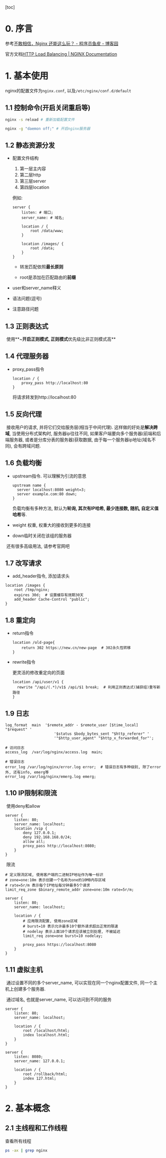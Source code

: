 [toc]

# 0. 序言

参考[不敢相信，Nginx 还能这么玩？ - 程序员鱼皮 - 博客园](https://www.cnblogs.com/yupi/p/18519885)

官方文档[HTTP Load Balancing | NGINX Documentation](https://docs.nginx.com/nginx/admin-guide/load-balancer/http-load-balancer/)

# 1. 基本使用

nginx的配置文件为`nginx.conf`, 以及`/etc/nginx/conf.d/default`

## 1.1 控制命令(开启关闭重启等)

```sh
nginx -s reload # 重新加载配置文件
```

```sh
nginx -g "daemon off;" # 开启nginx服务器
```



## 1.2 静态资源分发

* 配置文件结构

  1. 第一层主内容
  2. 第二层http
  3. 第三层server
  4. 第四层location

  例如:

  ```nginx
  server {
      listen: # 端口;
      server_name: # 域名;
      
      location / {
          root /data/www;
      }
  
      location /images/ {
          root /data;
      }
  }
  ```

  * 转发匹配依照**最长原则**

  * root是添加在匹配路由的**前缀**

* user和server_name释义

* 语法问题(逗号)

* 注意路径问题

  

## 1.3 正则表达式

​	使用**~**开启正则模式, 正则模式**优先级比非正则模式高**



## 1.4 代理服务器

* proxy_pass指令

  ```nginx
  location / {
      proxy_pass http://localhost:80
  }
  ```

  将请求转发到http://localhost:80

## 1.5 反向代理

​	接收用户的请求, 并将它们交给服务层(相当于中间代理). 这样做的好处是**解决跨域**, 当使用分布式架构时, 服务器ip往往不同, 如果客户端要向多个服务器(前端和后端服务器, 或者是分库分表的服务器)获取数据, 由于每一个服务器ip地址(域名不同), 会有跨域问题.

## 1.6 负载均衡

* upstream指令. 可以理解为引流的意思

  ```nginx
  upstream name {
  	server localhost:8080 weight=3;
  	server example.com:80 down;
  }
  ```

  负载均衡有多种方法, 默认为**轮询, 其次有IP哈希, 最少连接数, 随机, 自定义值哈希**等.

* weight 权重, 权重大的接收到更多的连接

* down临时关闭在该组的服务器

​	还有很多高级用法, 请参考官网吧

## 1.7 改写请求

* add_header指令, 添加请求头

```nginx
location /images {
    root /tmp/nginx;
    expires 30d;  # 设置缓存有效期30天
    add_header Cache-Control "public";
}
```

## 1.8 重定向

* return指令

  ```nginx
  location /old-page{
      return 302 https://new.cn/new-page  # 302永久性转移
  }
  ```

* rewrite指令

  更灵活的修改重定向的页面

  ```nginx
  location /api/user/v1 {
  	rewrite ^/api/(.*)/v1$ /api/$1 break;  # 利用正则表达式(捕获组)重写新路径
  }
  ```

## 1.9 日志

```nginx
log_format  main  '$remote_addr - $remote_user [$time_local] "$request" '
                      '$status $body_bytes_sent "$http_referer" '
                      '"$http_user_agent" "$http_x_forwarded_for"';

# 访问日志
access_log  /var/log/nginx/access.log  main;

# 错误日志
error_log /var/log/nginx/error.log error;  # 错误日志有多种级别, 除了error外, 还有info, emerg等
error_log /var/log/nginx/emerg.log emerg;
```



## 1.10 IP限制和限流

​	使用deny和allow

```nginx
server {
	listen: 80;
	server_name: localhost;
	location /vip {
        deny 127.0.0.1;
        deny 192.168.168.0/24;
        allow all;
        proxy_pass http://localhost:8080;
    }
}
```

​	限流

```nginx
# 定义限流区域, 使用客户端的二进制IP地址作为唯一标识
# zone=one:10m 表示创建一个名称为one的10MB内存区域
# rate=5r/m 表示每个IP地址每分钟最多5个请求
limit_req_zone $binary_remote_addr zone=one:10m rate=5r/m;

server {
    listen: 80;
    server_name: localhost;
    
    location / {
  		# 应用限流配置, 使用zone区域
    	# burst=10 表示允许最多10个额外请求超出正常的限速
    	# nodelay 表示上面10个请求应该被立刻处理, 不被延迟
        limit_req zone=one burst=10 nodelay;
        
        proxy_pass https://localhost:8080
    }
}
```

## 1.11 虚拟主机

​	通过设置不同的多个server_name, 可以实现在同一个nginx配置文件, 同一个主机上创建多个服务器. 

​	通过域名, 也就是server_name, 可以访问到不同的服务

```nginx
server {
	listen: 80;
	server_name: localhost;

	location / {
    	root /localhost/html;
     	index localhost.html;
	}
}

server {
	listen: 8080;
	server_name: 127.0.0.1;
    
    location / {
        root /rollback/html;
        index 127.html;
    }
}
```



# 2. 基本概念

## 2.1 主线程和工作线程

查看所有线程

```sh
ps -ax | grep nginx
```

